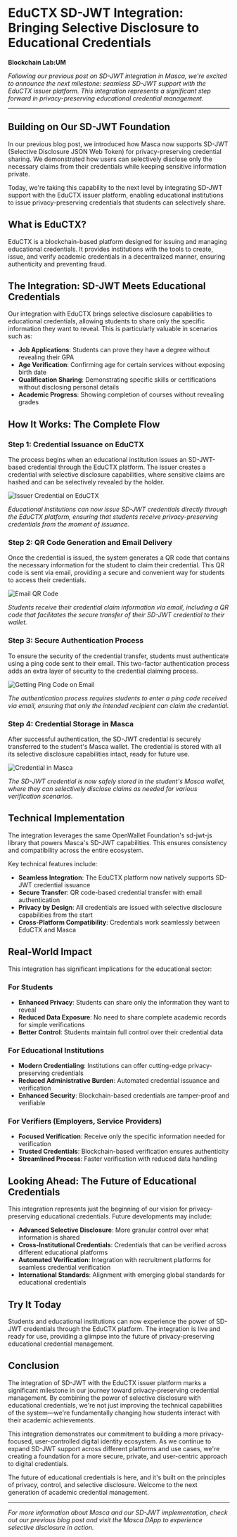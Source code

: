 # EduCTX SD-JWT Integration: Bringing Selective Disclosure to Educational Credentials

**Blockchain Lab:UM**

*Following our previous post on SD-JWT integration in Masca, we're excited to announce the next milestone: seamless SD-JWT support with the EduCTX issuer platform. This integration represents a significant step forward in privacy-preserving educational credential management.*

---

## Building on Our SD-JWT Foundation

In our previous blog post, we introduced how Masca now supports SD-JWT (Selective Disclosure JSON Web Token) for privacy-preserving credential sharing. We demonstrated how users can selectively disclose only the necessary claims from their credentials while keeping sensitive information private.

Today, we're taking this capability to the next level by integrating SD-JWT support with the EduCTX issuer platform, enabling educational institutions to issue privacy-preserving credentials that students can selectively share.

## What is EduCTX?

EduCTX is a blockchain-based platform designed for issuing and managing educational credentials. It provides institutions with the tools to create, issue, and verify academic credentials in a decentralized manner, ensuring authenticity and preventing fraud.

## The Integration: SD-JWT Meets Educational Credentials

Our integration with EduCTX brings selective disclosure capabilities to educational credentials, allowing students to share only the specific information they want to reveal. This is particularly valuable in scenarios such as:

- **Job Applications**: Students can prove they have a degree without revealing their GPA
- **Age Verification**: Confirming age for certain services without exposing birth date
- **Qualification Sharing**: Demonstrating specific skills or certifications without disclosing personal details
- **Academic Progress**: Showing completion of courses without revealing grades

## How It Works: The Complete Flow

### Step 1: Credential Issuance on EduCTX

The process begins when an educational institution issues an SD-JWT-based credential through the EduCTX platform. The issuer creates a credential with selective disclosure capabilities, where sensitive claims are hashed and can be selectively revealed by the holder.

![Issuer Credential on EduCTX](images/1IssuerCredentailOnEduCtx.png)

*Educational institutions can now issue SD-JWT credentials directly through the EduCTX platform, ensuring that students receive privacy-preserving credentials from the moment of issuance.*

### Step 2: QR Code Generation and Email Delivery

Once the credential is issued, the system generates a QR code that contains the necessary information for the student to claim their credential. This QR code is sent via email, providing a secure and convenient way for students to access their credentials.

![Email QR Code](images/2emailqrcode.png)

*Students receive their credential claim information via email, including a QR code that facilitates the secure transfer of their SD-JWT credential to their wallet.*

### Step 3: Secure Authentication Process

To ensure the security of the credential transfer, students must authenticate using a ping code sent to their email. This two-factor authentication process adds an extra layer of security to the credential claiming process.

![Getting Ping Code on Email](images/3gettingPingCodeonemail.png)

*The authentication process requires students to enter a ping code received via email, ensuring that only the intended recipient can claim the credential.*

### Step 4: Credential Storage in Masca

After successful authentication, the SD-JWT credential is securely transferred to the student's Masca wallet. The credential is stored with all its selective disclosure capabilities intact, ready for future use.

![Credential in Masca](images/4credetnailinmasca.png)

*The SD-JWT credential is now safely stored in the student's Masca wallet, where they can selectively disclose claims as needed for various verification scenarios.*

## Technical Implementation

The integration leverages the same OpenWallet Foundation's sd-jwt-js library that powers Masca's SD-JWT capabilities. This ensures consistency and compatibility across the entire ecosystem.

Key technical features include:

- **Seamless Integration**: The EduCTX platform now natively supports SD-JWT credential issuance
- **Secure Transfer**: QR code-based credential transfer with email authentication
- **Privacy by Design**: All credentials are issued with selective disclosure capabilities from the start
- **Cross-Platform Compatibility**: Credentials work seamlessly between EduCTX and Masca

## Real-World Impact

This integration has significant implications for the educational sector:

### For Students
- **Enhanced Privacy**: Students can share only the information they want to reveal
- **Reduced Data Exposure**: No need to share complete academic records for simple verifications
- **Better Control**: Students maintain full control over their credential data

### For Educational Institutions
- **Modern Credentialing**: Institutions can offer cutting-edge privacy-preserving credentials
- **Reduced Administrative Burden**: Automated credential issuance and verification
- **Enhanced Security**: Blockchain-based credentials are tamper-proof and verifiable

### For Verifiers (Employers, Service Providers)
- **Focused Verification**: Receive only the specific information needed for verification
- **Trusted Credentials**: Blockchain-based verification ensures authenticity
- **Streamlined Process**: Faster verification with reduced data handling

## Looking Ahead: The Future of Educational Credentials

This integration represents just the beginning of our vision for privacy-preserving educational credentials. Future developments may include:

- **Advanced Selective Disclosure**: More granular control over what information is shared
- **Cross-Institutional Credentials**: Credentials that can be verified across different educational platforms
- **Automated Verification**: Integration with recruitment platforms for seamless credential verification
- **International Standards**: Alignment with emerging global standards for educational credentials

## Try It Today

Students and educational institutions can now experience the power of SD-JWT credentials through the EduCTX platform. The integration is live and ready for use, providing a glimpse into the future of privacy-preserving educational credential management.

## Conclusion

The integration of SD-JWT with the EduCTX issuer platform marks a significant milestone in our journey toward privacy-preserving credential management. By combining the power of selective disclosure with educational credentials, we're not just improving the technical capabilities of the system—we're fundamentally changing how students interact with their academic achievements.

This integration demonstrates our commitment to building a more privacy-focused, user-controlled digital identity ecosystem. As we continue to expand SD-JWT support across different platforms and use cases, we're creating a foundation for a more secure, private, and user-centric approach to digital credentials.

The future of educational credentials is here, and it's built on the principles of privacy, control, and selective disclosure. Welcome to the next generation of academic credential management.

---

*For more information about Masca and our SD-JWT implementation, check out our previous blog post and visit the Masca DApp to experience selective disclosure in action.*
